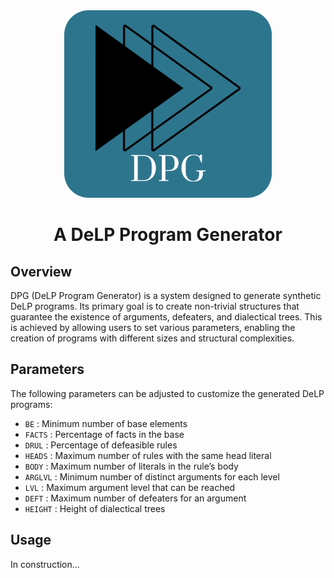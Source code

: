 <div align="center">
  <img src="image.png" alt="DPG Icon" with="300" height="300">
  <h1>A DeLP Program Generator</h1>
</div>

## Overview

DPG (DeLP Program Generator) is a system designed to generate synthetic DeLP programs. Its primary goal is to create non-trivial structures that guarantee the existence of arguments, defeaters, and dialectical trees. This is achieved by allowing users to set various parameters, enabling the creation of programs with different sizes and structural complexities.

## Parameters

The following parameters can be adjusted to customize the generated DeLP programs:

- `BE` : Minimum number of base elements 
- `FACTS` : Percentage of facts in the base 
- `DRUL` : Percentage of defeasible rules 
- `HEADS` : Maximum number of rules with the same head literal 
- `BODY` : Maximum number of literals in the rule’s body 
- `ARGLVL` : Minimum number of distinct arguments for each level 
- `LVL` : Maximum argument level that can be reached 
- `DEFT` : Maximum number of defeaters for an argument 
- `HEIGHT` : Height of dialectical trees 

## Usage
In construction...
<!--
DPG is equipped with a script generator that supports the following input arguments:

- **-load (The path for loading the dataset and saving the results):** 
- **-all (Compute a dataset - generate dataset and compute the metrics):** 
- **-gen (Only generate the programs):** 
- **-compute (Compute the metrics):** 
- **-approx (Compute an approximation value of metrics):** 
- **-perc (Percentage of literals to consult per level to approximate metrics values):** 
- **-one (Compute metrics for one program):** 
- **-p (DeLP program path):** 
- **-defs (Print arguments-defeaters info):** 
- **-gencsv (Evaluate set of parameters from csv):** 

## Examples

Here are a few examples of how to use the script generator:

1. To generate and compute metrics for a dataset:-->

